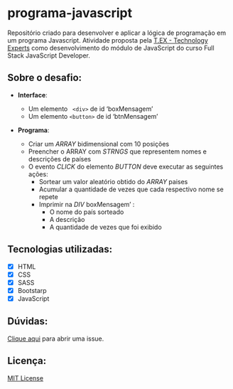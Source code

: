 # programa-javascript

Repositório criado para desenvolver e aplicar a lógica de programação em um programa Javascript. Atividade proposta pela  [T.EX - Technology Experts](https://www.texperts.com.br) como desenvolvimento do módulo de JavaScript do curso Full Stack JavaScript Developer.

## Sobre o desafio:

- **Interface**:

  - Um elemento ` <div>` de id ‘boxMensagem’
  - Um elemento `<button>` de id ‘btnMensagem’

- **Programa**:

  - Criar um *_ARRAY_*  bidimensional com 10 posições
  - Preencher o ARRAY com *_STRNGS_* que representem nomes e descrições de países
  - O evento *_CLICK_* do elemento *_BUTTON_* deve executar as seguintes ações:
    - Sortear um valor aleatório obtido do *_ARRAY_* paises
    - Acumular a quantidade de vezes que cada respectivo nome se repete
    - Imprimir na *_DIV_* boxMensagem’ :
      - O nome do país sorteado
      - A descrição
      - A quantidade de vezes que foi exibido

## Tecnologias utilizadas:

- [x] HTML
- [x] CSS
- [x] SASS
- [x] Bootstarp
- [X] JavaScript

## Dúvidas:
[Clique aqui](https://github.com/kelvya/programa-javascript/issues/new) para abrir uma issue.

## Licença:
[MIT License ](https://choosealicense.com/licenses/mit/)


